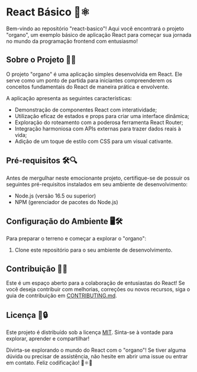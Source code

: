 # React Básico 🚀⚛️

Bem-vindo ao repositório "react-basico"! Aqui você encontrará o projeto "organo", um exemplo básico de aplicação React para começar sua jornada no mundo da programação frontend com entusiasmo!

## Sobre o Projeto 📝🌟

O projeto "organo" é uma aplicação simples desenvolvida em React. Ele serve como um ponto de partida para iniciantes compreenderem os conceitos fundamentais do React de maneira prática e envolvente.

A aplicação apresenta as seguintes características:

- Demonstração de componentes React com interatividade;
- Utilização eficaz de estados e props para criar uma interface dinâmica;
- Exploração do roteamento com a poderosa ferramenta React Router;
- Integração harmoniosa com APIs externas para trazer dados reais à vida;
- Adição de um toque de estilo com CSS para um visual cativante.

## Pré-requisitos 🛠️🔍

Antes de mergulhar neste emocionante projeto, certifique-se de possuir os seguintes pré-requisitos instalados em seu ambiente de desenvolvimento:

- Node.js (versão 16.5 ou superior)
- NPM (gerenciador de pacotes do Node.js)

## Configuração do Ambiente 🖥️🛠️

Para preparar o terreno e começar a explorar o "organo":

1. Clone este repositório para o seu ambiente de desenvolvimento.

<!-- Continue aqui com os próximos passos de configuração do ambiente, como instalação de dependências e início do servidor. Certifique-se de fornecer instruções claras para os iniciantes seguirem! -->

## Contribuição 🤝🌟

Este é um espaço aberto para a colaboração de entusiastas do React! Se você deseja contribuir com melhorias, correções ou novos recursos, siga o guia de contribuição em [CONTRIBUTING.md](link-para-o-contributing.md).

## Licença 📜🔒

Este projeto é distribuído sob a licença [MIT](https://opensource.org/licenses/MIT). Sinta-se à vontade para explorar, aprender e compartilhar!

Divirta-se explorando o mundo do React com o "organo"! Se tiver alguma dúvida ou precisar de assistência, não hesite em abrir uma issue ou entrar em contato. Feliz codificação! 🚀⚛️🎉
